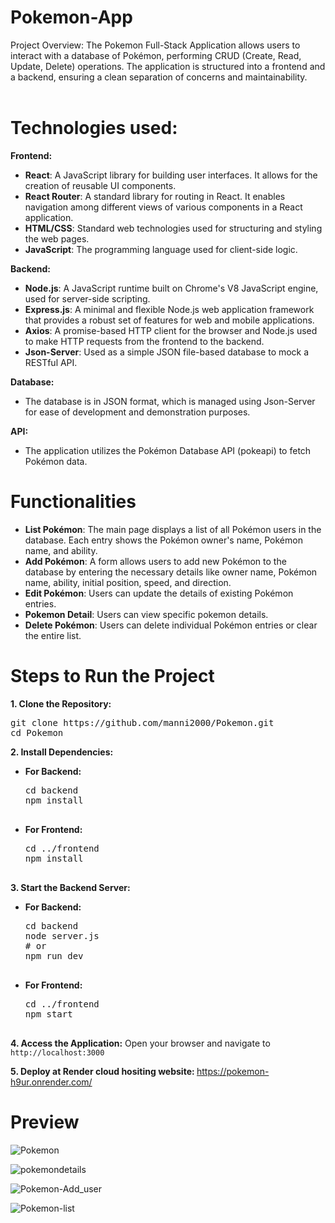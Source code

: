 # Pokemon-App
Project Overview:
The Pokemon Full-Stack Application allows users to interact with a database of Pokémon, performing CRUD (Create, Read, Update, Delete) operations. The application is structured into a frontend and a backend, ensuring a clean separation of concerns and maintainability.<br><br>

# Technologies used:

**Frontend:**
- **React**: A JavaScript library for building user interfaces. It allows for the creation of reusable UI components.
- **React Router**: A standard library for routing in React. It enables navigation among different views of various components in a React application.
- **HTML/CSS**: Standard web technologies used for structuring and styling the web pages.
- **JavaScript**: The programming language used for client-side logic.

**Backend:**
- **Node.js**: A JavaScript runtime built on Chrome's V8 JavaScript engine, used for server-side scripting.
- **Express.js**: A minimal and flexible Node.js web application framework that provides a robust set of features for web and mobile applications.
- **Axios**: A promise-based HTTP client for the browser and Node.js used to make HTTP requests from the frontend to the backend.
- **Json-Server**: Used as a simple JSON file-based database to mock a RESTful API.

**Database:**
- The database is in JSON format, which is managed using Json-Server for ease of development and demonstration purposes.

**API:**
- The application utilizes the Pokémon Database API (pokeapi) to fetch Pokémon data.

# Functionalities
- **List Pokémon**: The main page displays a list of all Pokémon users in the database. Each entry shows the Pokémon owner's name, Pokémon name, and ability.
- **Add Pokémon**: A form allows users to add new Pokémon to the database by entering the necessary details like owner name, Pokémon name, ability, initial position, speed, and direction.
- **Edit Pokémon**: Users can update the details of existing Pokémon entries.
- **Pokemon Detail**: Users can view specific pokemon details.
- **Delete Pokémon**: Users can delete individual Pokémon entries or clear the entire list.


# Steps to Run the Project
<b>1. Clone the Repository:</b><br>
<pre>
git clone https://github.com/manni2000/Pokemon.git
cd Pokemon
</pre>

<b>2. Install Dependencies:</b>   
<ul>
  <li><b>For Backend:</b><br>
    <pre>
cd backend
npm install
    </pre>
  </li>
  <li><b>For Frontend:</b><br>
    <pre>
cd ../frontend
npm install
    </pre>
  </li>
</ul>

<b>3. Start the Backend Server:</b>
<ul>
  <li><b>For Backend:</b><br>
    <pre>
cd backend
node server.js
# or
npm run dev
    </pre>
  </li>
  <li><b>For Frontend:</b><br>
    <pre>
cd ../frontend
npm start
    </pre>
  </li>
</ul>

<b>4. Access the Application:</b>
Open your browser and navigate to `http://localhost:3000`

<b>5. Deploy at Render cloud hositing website: </b>
https://pokemon-h9ur.onrender.com/

# Preview
![Pokemon](https://github.com/user-attachments/assets/32510099-412e-4174-83dd-be48cf0957b0)

![pokemondetails](https://github.com/user-attachments/assets/45bd609d-331d-486d-8c0c-932000b87905)

![Pokemon-Add_user](https://github.com/user-attachments/assets/0b62a293-d303-45ec-990c-42d3a9c554b7)

![Pokemon-list](https://github.com/user-attachments/assets/afad82eb-af25-41c7-8855-ebdb2b2386a0)

